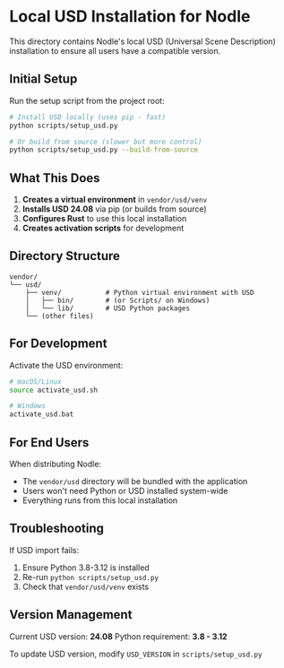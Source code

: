 # Local USD Installation for Nodle

This directory contains Nodle's local USD (Universal Scene Description) installation to ensure all users have a compatible version.

## Initial Setup

Run the setup script from the project root:

```bash
# Install USD locally (uses pip - fast)
python scripts/setup_usd.py

# Or build from source (slower but more control)
python scripts/setup_usd.py --build-from-source
```

## What This Does

1. **Creates a virtual environment** in `vendor/usd/venv`
2. **Installs USD 24.08** via pip (or builds from source)
3. **Configures Rust** to use this local installation
4. **Creates activation scripts** for development

## Directory Structure

```
vendor/
└── usd/
    ├── venv/           # Python virtual environment with USD
    │   ├── bin/        # (or Scripts/ on Windows)
    │   └── lib/        # USD Python packages
    └── (other files)
```

## For Development

Activate the USD environment:

```bash
# macOS/Linux
source activate_usd.sh

# Windows
activate_usd.bat
```

## For End Users

When distributing Nodle:
- The `vendor/usd` directory will be bundled with the application
- Users won't need Python or USD installed system-wide
- Everything runs from this local installation

## Troubleshooting

If USD import fails:
1. Ensure Python 3.8-3.12 is installed
2. Re-run `python scripts/setup_usd.py`
3. Check that `vendor/usd/venv` exists

## Version Management

Current USD version: **24.08**
Python requirement: **3.8 - 3.12**

To update USD version, modify `USD_VERSION` in `scripts/setup_usd.py`
